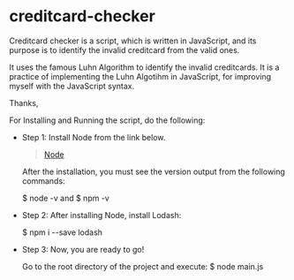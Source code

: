 ﻿# creditcard-checker

Creditcard checker is a script, which is written in JavaScript, and its purpose is to identify the invalid creditcard from the valid ones.

It uses the famous Luhn Algorithm to identify the invalid creditcards.
It is a practice of implementing the Luhn Algotihm in JavaScript, for improving myself with the JavaScript syntax.

Thanks,


For Installing and Running the script, do the following: 

+ Step 1: 
    Install Node from the link below.
    
    > [Node](https://nodejs.org/en/download/current/)

    After the installation, you must see the version output from the following commands:
    
    $ node -v
    and
    $ npm -v

+ Step 2:
    After installing Node, install Lodash:

    $ npm i --save lodash

+ Step 3: Now, you are ready to go!

    Go to the root directory of the project and execute:
    $ node main.js

